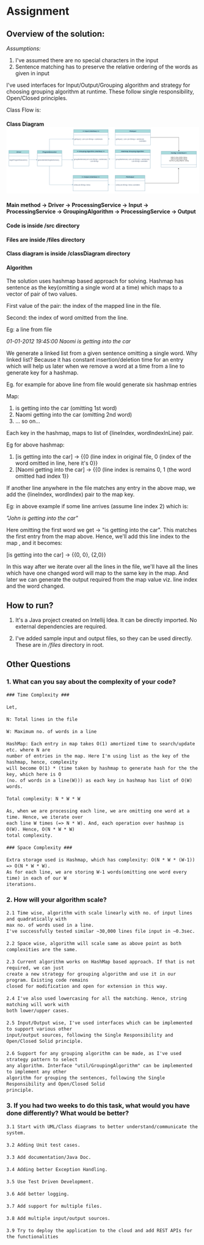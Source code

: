 # Assignment

## Overview of the solution:

*Assumptions:*
1. I've assumed there are no special characters in the input
2. Sentence matching has to preserve the relative ordering of the words as given in input

I've used interfaces for Input/Output/Grouping algorithm and
strategy for choosing grouping algorithm at runtime. These follow single responsibility,
Open/Closed principles.

Class Flow is:

#### Class Diagram ![Class Diagram](classDiagrams/ClassDiagramImage.png?raw=true)
####

#### Main method -> Driver -> ProcessingService -> Input -> ProcessingService -> GroupingAlgorithm -> ProcessingService -> Output ####

#### Code is inside /src directory ####
#### Files are inside /files directory ####
#### Class diagram is inside /classDiagram directory ####


#### Algorithm ####
The solution uses hashmap based approach for solving.
Hashmap has sentence as the key(omitting a single word at a time) which maps to a vector of pair of
two
values.

First value of the pair: the index of the mapped line
in the file.

Second: the index of word omitted from the line.


Eg: a line from file

*01-01-2012 19:45:00 Naomi is getting into the car*

We generate a linked list from a given sentence omitting a single word. Why linked list? Because
it has constant insertion/deletion time for an entry which will help us later when we remove a
word at a time from a line to generate key for a hashmap.

Eg. for example for above line from file would generate six hashmap entries

Map:
1. is getting into the car (omitting 1st word)
2. Naomi getting into the car (omitting 2nd word)
3. ... so on...

Each key in the hashmap, maps to list of {lineIndex, wordIndexInLine} pair.

Eg for above hashmap:

1. [is getting into the car] -> {{0 (line index in original file, 0 (index of the word omitted
   in line, here it's 0}}
2. [Naomi getting into the car] -> {{0 (line index is remains 0, 1 (the word omitted had index 1}}


If another line anywhere in the file matches any entry in the above map, we add the {lineIndex,
wordIndex) pair to the map key.

Eg: in above example if some line arrives (assume line index 2) which is:

*"John is getting into the car"*

Here omitting the first word we get -> "is getting into the car". This matches the first entry
from the map above. Hence, we'll add this line index to the map , and it becomes:

[is getting into the car] -> {{0, 0}, {2,0}}

In this way after we iterate over all the lines in the file, we'll have all the lines which have
one changed word will map to the same key in the map. And later we can generate the output
required from the map value viz. line index and the word changed.

## How to run?

1. It's a Java project created on Intellij Idea. It can be directly imported. No external 
   dependencies are required.

2. I've added sample input and output files, so they can be used directly. These are in */files*
   directory in root.

## Other Questions
### 1. What can you say about the complexity of your code? ###


    ### Time Complexity ###
    
    Let,
    
    N: Total lines in the file
    
    W: Maximum no. of words in a line
    
    HashMap: Each entry in map takes O(1) amortized time to search/update etc. where N are 
    number of entries in the map. Here I'm using list as the key of the hashmap, hence, complexity 
    will become O(1) * (time taken by hashmap to generate hash for the the key, which here is O
    (no. of words in a line(W))) as each key in hashmap has list of O(W) words.
    
    Total complexity: N * W * W

    As, when we are processing each line, we are omitting one word at a time. Hence, we iterate over 
    each line W times (=> N * W). And, each operation over hashmap is O(W). Hence, O(N * W * W) 
    total complexity.

    ### Space Complexity ###

    Extra storage used is Hashmap, which has complexity: O(N * W * (W-1)) => O(N * W * W). 
    As for each line, we are storing W-1 words(omitting one word every time) in each of our W 
    iterations.

### 2. How will your algorithm scale? ###


    2.1 Time wise, algorithm with scale linearly with no. of input lines and quadratically with  
    max no. of words used in a line. 
    I've successfully tested similar ~30,000 lines file input in ~0.3sec.

    2.2 Space wise, algorithm will scale same as above point as both complexities are the same.

    2.3 Current algorithm works on HashMap based approach. If that is not required, we can just 
    create a new strategy for grouping algorithm and use it in our program. Existing code remains 
    closed for modification and open for extension in this way.

    2.4 I've also used lowercasing for all the matching. Hence, string matching will work with 
    both lower/upper cases.

    2.5 Input/Output wise, I've used interfaces which can be implemented to support various other
    input/output sources, following the Single Responsibility and Open/Closed Solid principle.

    2.6 Support for any grouping algorithm can be made, as I've used strategy pattern to select
    any algorithm. Interface "util/GroupingAlgorithm" can be implemented to implement any other 
    algorithm for grouping the sentences, following the Single Responsibility and Open/Closed Solid 
    principle.


### 3. If you had two weeks to do this task, what would you have done differently? What would be better? ###


    3.1 Start with UML/Class diagrams to better understand/communicate the system. 

    3.2 Adding Unit test cases.

    3.3 Add documentation/Java Doc.

    3.4 Adding better Exception Handling.

    3.5 Use Test Driven Development.

    3.6 Add better logging.

    3.7 Add support for multiple files.

    3.8 Add multiple input/output sources.

    3.9 Try to deploy the application to the cloud and add REST APIs for the functionalities
